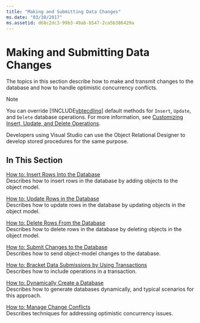```yaml
---
title: "Making and Submitting Data Changes"
ms.date: "03/30/2017"
ms.assetid: d68c2dc3-99b3-49ab-b547-2ca5b386429a
---
```

# Making and Submitting Data Changes

The topics in this section describe how to make and transmit changes to the database and how to handle optimistic concurrency conflicts.

> [!NOTE]
> You can override [!INCLUDE[vbtecdlinq](../../../../../../includes/vbtecdlinq-md.md)] default methods for `Insert`, `Update`, and `Delete` database operations. For more information, see [Customizing Insert, Update, and Delete Operations](customizing-insert-update-and-delete-operations.md).
>
> Developers using Visual Studio can use the Object Relational Designer to develop stored procedures for the same purpose.

## In This Section

[How to: Insert Rows Into the Database](how-to-insert-rows-into-the-database.md) \
Describes how to insert rows in the database by adding objects to the object model.

[How to: Update Rows in the Database](how-to-update-rows-in-the-database.md) \
Describes how to update rows in the database by updating objects in the object model.

[How to: Delete Rows From the Database](how-to-delete-rows-from-the-database.md) \
Describes how to delete rows in the database by deleting objects in the object model.

[How to: Submit Changes to the Database](how-to-submit-changes-to-the-database.md) \
Describes how to send object-model changes to the database.

[How to: Bracket Data Submissions by Using Transactions](how-to-bracket-data-submissions-by-using-transactions.md) \
Describes how to include operations in a transaction.

[How to: Dynamically Create a Database](how-to-dynamically-create-a-database.md) \
Describes how to generate databases dynamically, and typical scenarios for this approach.

[How to: Manage Change Conflicts](how-to-manage-change-conflicts.md) \
Describes techniques for addressing optimistic concurrency issues.
